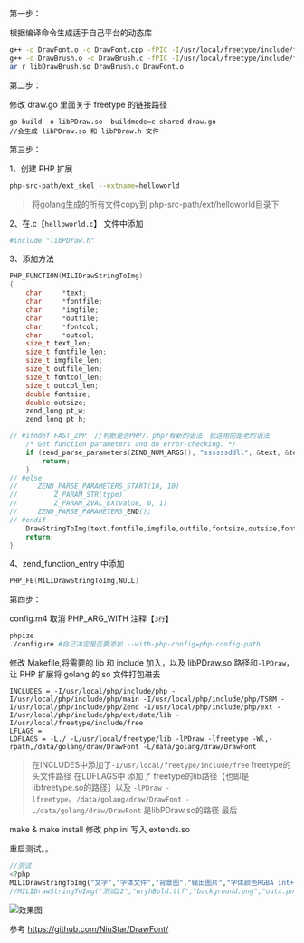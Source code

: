 第一步：

根据编译命令生成适于自己平台的动态库

```Bash
g++ -o DrawFont.o -c DrawFont.cpp -fPIC -I/usr/local/freetype/include/freetype2 -L/usr/local/freetype/lib -lfreetype
g++ -o DrawBrush.o -c DrawBrush.c -fPIC -I/usr/local/freetype/include/freetype2 -L/usr/local/freetype/lib -lfreetype
ar r libDrawBrush.so DrawBrush.o DrawFont.o
```

第二步：

修改 draw.go 里面关于 freetype 的链接路径

```
go build -o libPDraw.so -buildmode=c-shared draw.go
//会生成 libPDraw.so 和 libPDraw.h 文件
```

第三步：

1、创建 PHP 扩展 
```bash
php-src-path/ext_skel --extname=helloworld
```
> 将golang生成的所有文件copy到 php-src-path/ext/helloworld目录下

2、在.c【`helloworld.c`】 文件中添加

```Bash
#include "libPDraw.h"
```

3、添加方法

```C
PHP_FUNCTION(MILIDrawStringToImg)
{
	char     *text;
	char     *fontfile;
	char     *imgfile;
	char     *outfile;
	char     *fontcol;
	char     *outcol;
	size_t text_len;
	size_t fontfile_len;
	size_t imgfile_len;
	size_t outfile_len;
	size_t fontcol_len;
	size_t outcol_len;
	double fontsize;
	double outsize;
	zend_long pt_w;
	zend_long pt_h;

// #ifndef FAST_ZPP  //判断是否PHP7，php7有新的语法，我这用的是老的语法
    /* Get function parameters and do error-checking. */
    if (zend_parse_parameters(ZEND_NUM_ARGS(), "ssssssddll", &text, &text_len,&fontfile, &fontfile_len,&imgfile, &imgfile_len,&outfile, &outfile_len,&fontcol, &fontcol_len,&outcol, &outcol_len,&fontsize,&outsize,&pt_w,&pt_h) == FAILURE) {
        return;
    }
// #else
//     ZEND_PARSE_PARAMETERS_START(10, 10)
//         Z_PARAM_STR(type)
//         Z_PARAM_ZVAL_EX(value, 0, 1)
//     ZEND_PARSE_PARAMETERS_END();
// #endif
    DrawStringToImg(text,fontfile,imgfile,outfile,fontsize,outsize,fontcol,outcol,pt_w,pt_h);
    return;
}
```

4、zend_function_entry 中添加

```C
PHP_FE(MILIDrawStringToImg,NULL)
```

第四步：

config.m4 取消 PHP_ARG_WITH 注释【`3行`】

```Bash
phpize
./configure #自己决定是否要添加 --with-php-config=php-config-path
```

修改 Makefile,将需要的 lib 和 include 加入，以及 libPDraw.so 路径和`-lPDraw`，让 PHP 扩展将 golang 的 so 文件打包进去

```
INCLUDES = -I/usr/local/php/include/php -I/usr/local/php/include/php/main -I/usr/local/php/include/php/TSRM -I/usr/local/php/include/php/Zend -I/usr/local/php/include/php/ext -I/usr/local/php/include/php/ext/date/lib -I/usr/local/freetype/include/free
LFLAGS =
LDFLAGS = -L./ -L/usr/local/freetype/lib -lPDraw -lfreetype -Wl,-rpath,/data/golang/draw/DrawFont -L/data/golang/draw/DrawFont
```
> 在INCLUDES中添加了`-I/usr/local/freetype/include/free` freetype的头文件路径
> 在LDFLAGS中 添加了 freetype的lib路径【也即是libfreetype.so的路径】以及 `-lPDraw -lfreetype`。`/data/golang/draw/DrawFont -L/data/golang/draw/DrawFont` 是libPDraw.so的路径
最后

make & make install
修改 php.ini 写入 extends.so

重启测试。。

```PHP
//测试
<?php
MILIDrawStringToImg("文字","字体文件","背景图","输出图片","字体颜色RGBA int+逗号","描边颜色RGBA int+逗号","字体大小","描边大小","文字位置x","文字位置y")
//MILIDrawStringToImg("测试22","wryhBold.ttf","background.png","outx.png","220,20,60,0","27,91,97,0",100,20,200,200);
```

![效果图](https://github.com/xyanyue/DrawFontOutline/blob/master/out.png?row=true)



参考
https://github.com/NiuStar/DrawFont/

